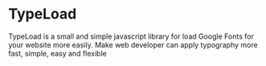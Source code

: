 # TypeLoad
TypeLoad is a small and simple javascript library for load Google Fonts for your website more easily. Make web developer can apply typography more fast, simple, easy and flexible
